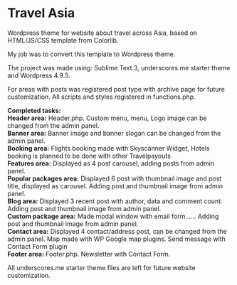 # Travel Asia
<p>Wordpress theme for website about travel across Asia, based on HTML/JS/CSS template from Colorlib.</p>

<p>My job was to convert this template to Wordpress theme.</p>

<p>The project was made using: Sublime Text 3, underscores.me starter theme and Wordpress 4.9.5.</p>

<p>For areas with posts was registered post type with archive page for future customization. All scripts and styles registered in functions.php. </p> 

<strong>Completed tasks:</strong>
<br><strong>Header area:</strong> Header.php. Custom menu, menu, Logo image can be changed from the admin panel.
<br><strong>Banner area:</strong> Banner image and banner slogan can be changed from the admin panel.
<br><strong>Booking area:</strong> Flights booking made with Skyscanner Widget, Hotels booking is planned to be done with other Travelpayouts
<br><strong>Features area:</strong> Displayed as 4 post carousel, adding posts from admin panel.
<br><strong>Popular packages area:</strong> Displayed 6 post with thumbnail image and post title, displayed as carousel. Adding post and thumbnail image from admin panel.
<br><strong>Blog area:</strong> Displayed 3 recent post with author, data and comment count. Adding post and thumbnail image from admin panel.
<br><strong>Custom package area:</strong> Made modal window with email form…… Adding post and thumbnail image from admin panel.
<br><strong>Contact area:</strong> Displayed 4 contact/address post, can be changed from the admin panel. Map made with WP Google map plugins. Send message with Contact Form plugin
<br><strong>Footer area:</strong> Footer.php. Newsletter with Contact Form.

All underscores.me starter theme files are left for future website customization.


